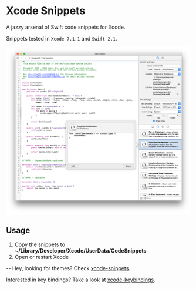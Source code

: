 # Xcode Snippets
A jazzy arsenal of Swift code snippets for Xcode.

Snippets tested in `Xcode 7.1.1` and `Swift 2.1`.

![screenshot](https://raw.githubusercontent.com/adrfer/xcode-snippets/master/Screenshot.png)

## Usage

1. Copy the snippets to **~/Library/Developer/Xcode/UserData/CodeSnippets**
2. Open or restart Xcode

--
Hey, looking for themes? Check [xcode-snippets](https://github.com/adrfer/xcode-themes).

Interested in key bindings? Take a look at [xcode-keybindings](https://github.com/adrfer/xcode-keybindings).